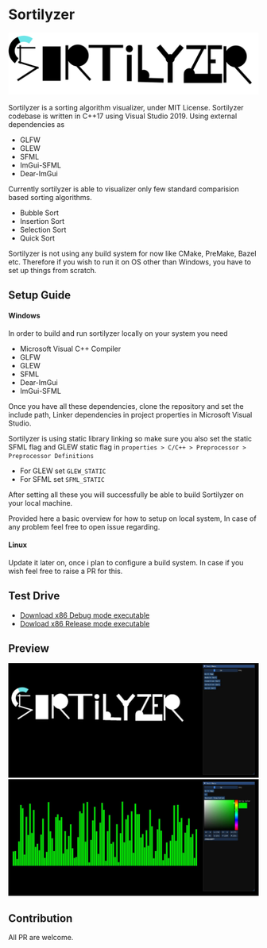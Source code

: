 # Sortilyzer
<p align="center">
  <img src="./Sortilyzer/assets/log-trans.png"></img>
</p>

Sortilyzer is a sorting algorithm visualizer, under MIT License. Sortilyzer codebase is written in C++17 using Visual Studio 2019. Using external dependencies as
- GLFW
- GLEW
- SFML
- ImGui-SFML
- Dear-ImGui

Currently sortilyzer is able to visualizer only few standard comparision based sorting algorithms.
- Bubble Sort
- Insertion Sort
- Selection Sort
- Quick Sort

Sortilyzer is not using any build system for now like CMake, PreMake, Bazel etc. Therefore if you wish to run it on OS other than Windows, you have to set up things from scratch.

## Setup Guide
#### Windows
In order to build and run sortilyzer locally on your system you need
- Microsoft Visual C++ Compiler
- GLFW
- GLEW
- SFML
- Dear-ImGui
- ImGui-SFML

Once you have all these dependencies, clone the repository and set the include path, Linker dependencies in project properties in Microsoft Visual Studio.

Sortilyzer is using static library linking so make sure you also set the static SFML flag and GLEW static flag in `properties > C/C++ > Preprocessor > Preprocessor Definitions`
- For GLEW set `GLEW_STATIC`
- For SFML set `SFML_STATIC`

After setting all these you will successfully be able to build Sortilyzer on your local machine.

Provided here a basic overview for how to setup on local system, In case of any problem feel free to open issue regarding.

#### Linux
Update it later on, once i plan to configure a build system.
In case if you wish feel free to raise a PR for this.

## Test Drive
- [Download x86 Debug mode executable](https://github.com/ayaankhan98/Sortilyzer/releases/download/1.0.0/Sortilyzer-x86-debug.exe)
- [Dowload x86 Release mode executable](https://github.com/ayaankhan98/Sortilyzer/releases/download/1.0.0/Sortilyzer-x86-Release.exe)

## Preview
<img src="./Preview/1.jpg">
<br/>
<img src="./Preview/2.jpg">

## Contribution
All PR are welcome.